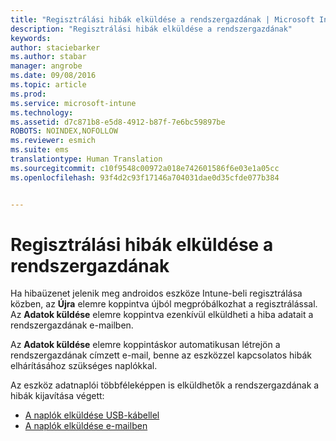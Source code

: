 ```yaml
---
title: "Regisztrálási hibák elküldése a rendszergazdának | Microsoft Intune"
description: "Regisztrálási hibák elküldése a rendszergazdának"
keywords: 
author: staciebarker
ms.author: stabar
manager: angrobe
ms.date: 09/08/2016
ms.topic: article
ms.prod: 
ms.service: microsoft-intune
ms.technology: 
ms.assetid: d7c871b8-e5d8-4912-b87f-7e6bc59897be
ROBOTS: NOINDEX,NOFOLLOW
ms.reviewer: esmich
ms.suite: ems
translationtype: Human Translation
ms.sourcegitcommit: c10f9548c00972a018e742601586f6e03e1a05cc
ms.openlocfilehash: 93f4d2c93f17146a704031dae0d35cfde077b384


---
```



# Regisztrálási hibák elküldése a rendszergazdának

Ha hibaüzenet jelenik meg androidos eszköze Intune-beli regisztrálása közben, az **Újra** elemre koppintva újból megpróbálkozhat a regisztrálással. Az **Adatok küldése** elemre koppintva ezenkívül elküldheti a hiba adatait a rendszergazdának e-mailben.

Az **Adatok küldése** elemre koppintáskor automatikusan létrejön a rendszergazdának címzett e-mail, benne az eszközzel kapcsolatos hibák elhárításához szükséges naplókkal.

Az eszköz adatnaplói többféleképpen is elküldhetők a rendszergazdának a hibák kijavítása végett:

- [A naplók elküldése USB-kábellel](send-diagnostic-data-logs-to-your-it-administrator-using-a-usb-cable-android.md)
- [A naplók elküldése e-mailben](send-diagnostic-data-logs-to-your-it-administrator-using-email-android.md)



<!--HONumber=Oct16_HO2-->



